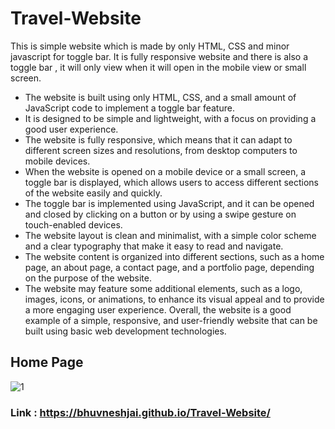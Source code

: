 # Travel-Website
This is simple website which is made by only HTML, CSS and minor javascript for toggle bar. It is fully responsive website and there is also a toggle bar , it will only view when it will open in the mobile view or small screen.

* The website is built using only HTML, CSS, and a small amount of JavaScript code to implement a toggle bar feature.
* It is designed to be simple and lightweight, with a focus on providing a good user experience.
* The website is fully responsive, which means that it can adapt to different screen sizes and resolutions, from desktop computers to mobile devices.
* When the website is opened on a mobile device or a small screen, a toggle bar is displayed, which allows users to access different sections of the website easily and quickly.
* The toggle bar is implemented using JavaScript, and it can be opened and closed by clicking on a button or by using a swipe gesture on touch-enabled devices.
* The website layout is clean and minimalist, with a simple color scheme and a clear typography that make it easy to read and navigate.
* The website content is organized into different sections, such as a home page, an about page, a contact page, and a portfolio page, depending on the purpose of the website.
* The website may feature some additional elements, such as a logo, images, icons, or animations, to enhance its visual appeal and to provide a more engaging user experience.
Overall, the website is a good example of a simple, responsive, and user-friendly website that can be built using basic web development technologies.

## Home Page
![1](https://user-images.githubusercontent.com/82877515/180517053-a1a6f37e-bf3d-476f-ba55-0e4209a23a56.png)

### Link : https://bhuvneshjai.github.io/Travel-Website/
